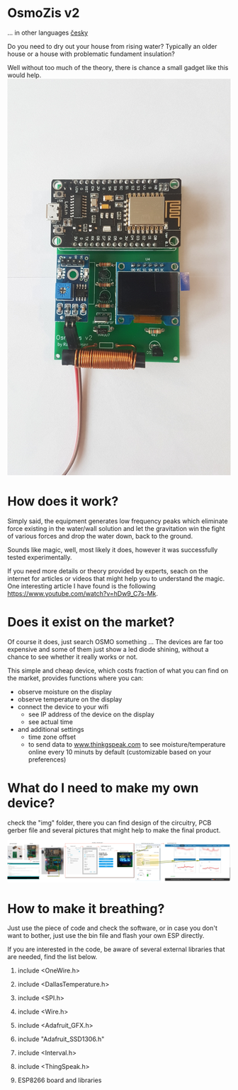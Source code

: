 # OsmoZis v2

... in other languages [česky](README.cs-CZ.md)

Do you need to dry out your house from rising water? Typically an older house or a house with problematic fundament insulation?

Well without too much of the theory, there is chance a small gadget like this would help.
![OsmoZis v2](img/OsmoZis_20190120_110924.jpg)

# How does it work?
Simply said, the equipment generates low frequency peaks which eliminate force existing in the water/wall solution and let the gravitation win the fight of various forces and drop the water down, back to the ground.

Sounds like magic, well, most likely it does, however it was successfully tested experimentally.

If you need more details or theory provided by experts, seach on the internet for articles or videos that might help you to understand the magic. One interesting article I have found is the following https://www.youtube.com/watch?v=hDw9_C7s-Mk.

# Does it exist on the market?
Of course it does, just search OSMO something ... The devices are far too expensive and some of them just show a led diode shining, without a chance to see whether it really works or not.

This simple and cheap device, which costs fraction of what you can find on the market, provides functions where you can:
* observe moisture on the display
* observe temperature on the display
* connect the device to your wifi
  * see IP address of the device on the display
  *  see actual time
* and additional settings
  * time zone offset
  * to send data to www.thinkgspeak.com to see moisture/temperature online every 10 minuts by default (customizable based on your preferences)


# What do I need to make my own device?
check the "img" folder, there you can find design of the circuitry, PCB gerber file and several pictures that might help to make the final product.

![setup](img/how_to_set_it_up.jpg)

# How to make it breathing?
Just use the piece of code and check the software, or in case you don't want to bother, just use the bin file and flash your own ESP directly.

If you are interested in the code, be aware of several external libraries that are needed, find the list below.

1. include <OneWire.h> 
2. include <DallasTemperature.h>

3. include <SPI.h>
4. include <Wire.h>
5. include <Adafruit_GFX.h>
6. include "Adafruit_SSD1306.h"

7. include <Interval.h>
8. include <ThingSpeak.h>

9. ESP8266 board and libraries
